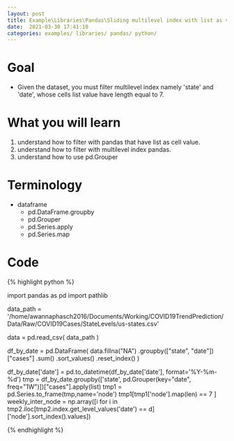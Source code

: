 ```yaml
---
layout: post
title: Example\Libraries\Pandas\Sliding multilevel index with list as value
date:  2021-03-30 17:41:10 
categories: examples/ libraries/ pandas/ python/
---
```


# Goal
* Given the dataset, you must filter multilevel index namely 'state' and 'date', whose cells list value have length equal to 7.

# What you will learn
1. understand how to filter with pandas that have list as cell value.
2. understand how to filter with multilevel index pandas.
3. understand how to use pd.Grouper

# Terminology
* dataframe
    * pd.DataFrame.groupby
    * pd.Grouper
    * pd.Series.apply
    * pd.Series.map


# Code

{% highlight python %}

import pandas as pd
import pathlib

data_path = '/home/awannaphasch2016/Documents/Working/COVID19TrendPrediction/Data/Raw/COVID19Cases/StateLevels/us-states.csv'

data = pd.read_csv(
    data_path 
)  

df_by_date = pd.DataFrame(
    data.fillna("NA")
    .groupby(["state", "date"])["cases"]
    .sum()
    .sort_values()
    .reset_index()
)

df_by_date['date'] = pd.to_datetime(df_by_date['date'], format='%Y-%m-%d')
tmp = df_by_date.groupby(['state', pd.Grouper(key="date", freq="1W")])["cases"].apply(list)
tmp1 = pd.Series.to_frame(tmp,name='node')
tmp1[tmp1['node'].map(len) == 7 ]
weekly_inter_node = np.array([i for i in tmp2.iloc[tmp2.index.get_level_values('date') == d]['node'].sort_index().values])

{% endhighlight %}
